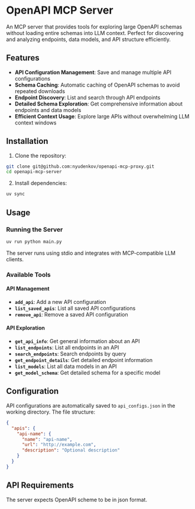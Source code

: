 # OpenAPI MCP Server

An MCP server that provides tools for exploring large OpenAPI schemas without loading entire schemas into LLM context. Perfect for discovering and analyzing endpoints, data models, and API structure efficiently.

## Features

- **API Configuration Management**: Save and manage multiple API configurations
- **Schema Caching**: Automatic caching of OpenAPI schemas to avoid repeated downloads
- **Endpoint Discovery**: List and search through API endpoints
- **Detailed Schema Exploration**: Get comprehensive information about endpoints and data models
- **Efficient Context Usage**: Explore large APIs without overwhelming LLM context windows

## Installation

1. Clone the repository:

```bash
git clone git@github.com:nyudenkov/openapi-mcp-proxy.git
cd openapi-mcp-server
```

2. Install dependencies:

```bash
uv sync
```

## Usage

### Running the Server

```bash
uv run python main.py
```

The server runs using stdio and integrates with MCP-compatible LLM clients.

### Available Tools

#### API Management

- **`add_api`**: Add a new API configuration
- **`list_saved_apis`**: List all saved API configurations
- **`remove_api`**: Remove a saved API configuration

#### API Exploration

- **`get_api_info`**: Get general information about an API
- **`list_endpoints`**: List all endpoints in an API
- **`search_endpoints`**: Search endpoints by query
- **`get_endpoint_details`**: Get detailed endpoint information
- **`list_models`**: List all data models in an API
- **`get_model_schema`**: Get detailed schema for a specific model

## Configuration

API configurations are automatically saved to `api_configs.json` in the working directory. The file structure:

```json
{
  "apis": {
    "api-name": {
      "name": "api-name",
      "url": "http://example.com",
      "description": "Optional description"
    }
  }
}
```

## API Requirements

The server expects OpenAPI scheme to be in json format.
